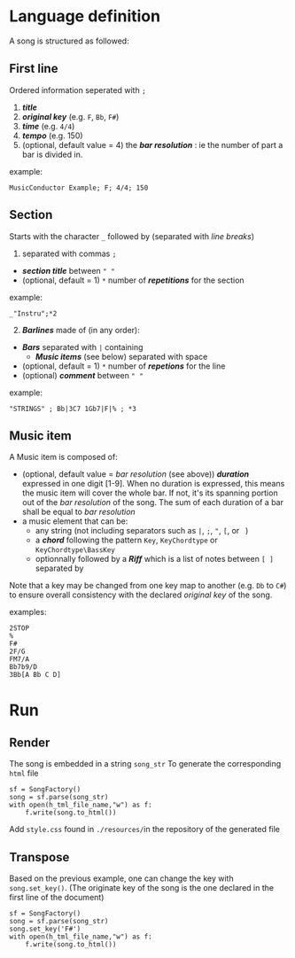 # Language definition
A song is structured as followed:
## First line
Ordered information seperated with `;`
  1. ***title***
  2. ***original key*** (e.g. `F`, `Bb`, `F#`)
  3. ***time*** (e.g. `4/4`)
  4. ***tempo*** (e.g. 150)
  5. (optional, default value = 4) the ***bar resolution*** : ie the number of part a bar is divided in.
  
  example:
  ```
  MusicConductor Example; F; 4/4; 150
  ```

## Section
Starts with the character `_` followed by (separated with *line breaks*)
1. separated with commas `;`
  * ***section title*** between `" "`
  * (optional, default = 1) `*` number of ***repetitions*** for the section

example:

```
_"Instru";*2
```

2. ***Barlines*** made of (in any order):
  * ***Bars*** separated with `|` containing 
    * ***Music items*** (see below) separated with space
  * (optional, default = 1) `*` number of ***repetions*** for the line
  * (optional) ***comment*** between `" "`
    
example:

```
"STRINGS" ; Bb|3C7 1Gb7|F|% ; *3
```

## Music item
A Music item is composed of:
* (optional, default value = *bar resolution* (see above)) ***duration*** expressed in one digit [1-9]. When no duration is expressed, this means the music item will cover the whole bar. If not, it's its spanning portion out of the *bar resolution* of the song. The sum of each duration of a bar shall be equal to *bar resolution*
*  a music element that can be:
    * any string (not including separators such as `|`, `;`, `"`, `[`, or ` `)
    * a ***chord*** following the pattern `Key`, `KeyChordtype` or `KeyChordtype\BassKey`
    * optionnally followed by a ***Riff*** which is a list of notes between `[ ]` separated by ` `

Note that a key may be changed from one key map to another (e.g. `Db` to `C#`) to ensure overall consistency with the declared *original key* of the song.

examples:
```
2STOP
%
F#
2F/G
FM7/A
Bb7b9/D
3Bb[A Bb C D]
```

# Run
## Render
The song is embedded in a string `song_str`
To generate the corresponding `html` file
```
sf = SongFactory()
song = sf.parse(song_str)
with open(h_tml_file_name,"w") as f:
    f.write(song.to_html())
```
Add `style.css` found in `./resources/`in the repository of the generated file
## Transpose
Based on the previous example, one can change the key with `song.set_key()`. (The originate key of the song is the one declared in the first line of the document)
```
sf = SongFactory()
song = sf.parse(song_str)
song.set_key('F#')
with open(h_tml_file_name,"w") as f:
    f.write(song.to_html())
```
